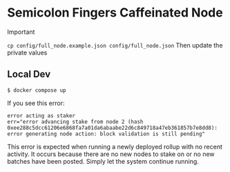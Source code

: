 # Semicolon Fingers Caffeinated Node

> [!IMPORTANT]
> `cp config/full_node.example.json config/full_node.json`
> Then update the private values

## Local Dev

```
$ docker compose up
```

If you see this error:
```
error acting as staker                   
err="error advancing stake from node 2 (hash 0xee288c5dcc61206e6868fa7a01da6abaabe22d6c849718a47eb361857b7e8dd8): error generating node action: block validation is still pending"
```
This error is expected when running a newly deployed rollup with no recent activity. It occurs because there are no new nodes to stake on or no new batches have been posted. Simply let the system continue running.
